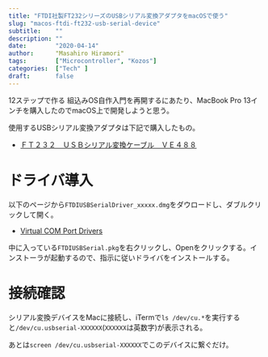 ```yaml
---
title: "FTDI社製FT232シリーズのUSBシリアル変換アダプタをmacOSで使う"
slug: "macos-ftdi-ft232-usb-serial-device"
subtitle:    ""
description: ""
date:        "2020-04-14"
author:      "Masahiro Hiramori"
tags:        ["Microcontroller", "Kozos"]
categories:  ["Tech" ]
draft:       false
---
```


12ステップで作る 組込みOS自作入門を再開するにあたり、MacBook Pro 13インチを購入したのでmacOS上で開発しようと思う。

使用するUSBシリアル変換アダプタは下記で購入したもの。

- [ＦＴ２３２　ＵＳＢシリアル変換ケーブル　ＶＥ４８８](http://akizukidenshi.com/catalog/g/gM-08343/)

# ドライバ導入

以下のページから`FTDIUSBSerialDriver_xxxxx.dmg`をダウロードし、ダブルクリックして開く。

- [Virtual COM Port Drivers](https://www.ftdichip.com/Drivers/VCP.htm)

中に入っている`FTDIUSBSerial.pkg`を右クリックし、Openをクリックする。インストーラが起動するので、指示に従いドライバをインストールする。

# 接続確認

シリアル変換デバイスをMacに接続し、iTermで`ls /dev/cu.*`を実行すると`/dev/cu.usbserial-XXXXXX`(`XXXXXX`は英数字)が表示される。

あとは`screen /dev/cu.usbserial-XXXXXX`でこのデバイスに繋ぐだけ。
